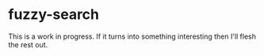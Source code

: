 # fuzzy-search

This is a work in progress. If it turns into something interesting then I'll flesh the rest out.
